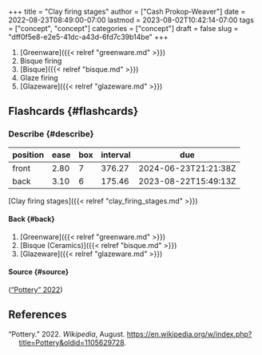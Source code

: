 +++
title = "Clay firing stages"
author = ["Cash Prokop-Weaver"]
date = 2022-08-23T08:49:00-07:00
lastmod = 2023-08-02T10:42:14-07:00
tags = ["concept", "concept"]
categories = ["concept"]
draft = false
slug = "dff0f5e8-e2e5-41dc-a43d-6fd7c39b14be"
+++

1.  [Greenware]({{< relref "greenware.md" >}})
2.  Bisque firing
3.  [Bisque]({{< relref "bisque.md" >}})
4.  Glaze firing
5.  [Glazeware]({{< relref "glazeware.md" >}})


## Flashcards {#flashcards}


### Describe {#describe}

| position | ease | box | interval | due                  |
|----------|------|-----|----------|----------------------|
| front    | 2.80 | 7   | 376.27   | 2024-06-23T21:21:38Z |
| back     | 3.10 | 6   | 175.46   | 2023-08-22T15:49:13Z |

[Clay firing stages]({{< relref "clay_firing_stages.md" >}})


#### Back {#back}

1.  [Greenware]({{< relref "greenware.md" >}})
2.  [Bisque (Ceramics)]({{< relref "bisque.md" >}})
3.  [Glazeware]({{< relref "glazeware.md" >}})


#### Source {#source}

(<a href="#citeproc_bib_item_1">“Pottery” 2022</a>)

## References

<style>.csl-entry{text-indent: -1.5em; margin-left: 1.5em;}</style><div class="csl-bib-body">
  <div class="csl-entry"><a id="citeproc_bib_item_1"></a>“Pottery.” 2022. <i>Wikipedia</i>, August. <a href="https://en.wikipedia.org/w/index.php?title=Pottery&oldid=1105629728">https://en.wikipedia.org/w/index.php?title=Pottery&#38;oldid=1105629728</a>.</div>
</div>
